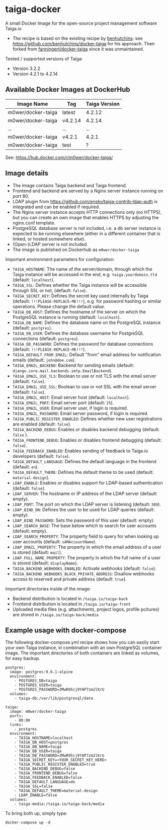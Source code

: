 # taiga-docker

A small Docker Image for the open-source project management software Taiga.io
- The recipe is based on the existing recipe
by [benhutchins](https://github.com/benhutchins): see
<https://github.com/benhutchins/docker-taiga> for his approach. Then forked
from [fanningert/docker-taiga](https://github.com/fanningert/docker-taiga)
since it was unmaintained.

Tested / supported versions of Taiga:

- Version 3.2.2
- Version 4.2.1 to 4.2.14

## Available Docker Images at DockerHub

Image Name  | Tag        | Taiga Version
------------|------------|---------------
m0wer/docker-taiga | latest      | 4.2.12
m0wer/docker-taiga | v4.2.14      | 4.2.14
...                | ...         | ...
m0wer/docker-taiga | v4.2.1      | 4.2.1
m0wer/docker-taiga | test        | ?

See: <https://hub.docker.com/r/m0wer/docker-taiga/>

## Image details

- The image contains Taiga backend and Taiga frontend.
- Frontend and backend are served by a Nginx server instance running on port 80.
- LDAP plugin from https://github.com/ensky/taiga-contrib-ldap-auth is integrated and can be enabled if required.
- The Nginx server instance accepts HTTP connections only (no HTTPS), but you can create an own image that enables HTTPS by adjusting the nginx.conf template.
- PostgreSQL database server is not included, i.e. a db server instance is expected to be running elsewhere (either in a different container that is linked, or hosted somewhere else).
- (Open-)LDAP server is not included.
- The image is published on Dockerhub as `m0wer/docker-taiga`

Important environment parameters for configuration:
- `TAIGA_HOSTNAME`: The name of the server/domain, through which the Taiga instance will be accessed in the end, e.g. `taiga.yourdomain.tld` (default: `localhost`).
- `TAIGA_SSL`: Defines whether the Taiga instance will be accessible through SSL or not, (default: `false`).
- `TAIGA_SECRET_KEY`: Defines the secret key used internally by Taiga (default: `!!!PLEASE-REPLACE-ME!!!`), e.g. for password hashing or similar operations. Please change the default value.
- `TAIGA_DB_HOST`: Defines the hostname of the server on which the PostgreSQL instance is running (default: `localhost`).
- `TAIGA_DB_NAME`: Defines the database name on the PostgreSQL instance (default: `postgres`).
- `TAIGA_DB_USER`: Defines the database username for PostgreSQL connections (default: `postgres`).
- `TAIGA_DB_PASSWORD`: Defines the password for database connections (default: `!!!PLEASE-REPLACE-ME!!!`).
- `TAIGA_DEFAULT_FROM_EMAIL`: Default "from" email address for notification
  emails (default: `john@doe.com`).
- `TAIGA_EMAIL_BACKEND`: Backend for sending emails (default:
   `django.core.mail.backends.smtp.EmailBackend`).
- `TAIGA_EMAIL_USE_TLS`: Boolean to use or not TLS with the email server
   (default: `false`).
- `TAIGA_EMAIL_USE_SSL`: Boolean to use or not SSL with the email server
   (default: `false`).
- `TAIGA_EMAIL_HOST`: Email server host (default: `localhost`).
- `TAIGA_EMAIL_PORT`: Email server port (default: `25`).
- `TAIGA_EMAIL_USER`: Email server user, if login is required.
- `TAIGA_EMAIL_PASSWORD`: Email server password, if login is required.
- `TAIGA_PUBLIC_REGISTER_ENABLED`: Defines whether new user registrations are enabled (default: `false`).
- `TAIGA_BACKEND_DEBUG`: Enables or disables backend debugging (default: `false` ).
- `TAIGA_FRONTEND_DEBUG`: Enables or disables frontend debugging (default: `false`).
- `TAIGA_FEEDBACK_ENABLED`: Enables sending of feedback to Taiga.io developers (default: `false`).
- `TAIGA_DEFAULT_LANGUAGE`: Defines the default language in the frontend (default: `en`).
- `TAIGA_DEFAULT_THEME`: Defines the default theme to be used (default: `material-design`).
- `LDAP_ENABLE`: Enables or disables support for LDAP-based authentication (default: `false`).
- `LDAP_SERVER`: The hostname or IP address of the LDAP server (default: empty).
- `LDAP_PORT`: The port on which the LDAP server is listening (default: `389`).
- `LDAP_BIND_DN`: Defines the user to be used for LDAP queries (default: empty).
- `LDAP_BIND_PASSWORD`: Sets the password of this user (default: empty).
- `LDAP_SEARCH_BASE`: The base below which to search for user accounts (default: empty).
- `LDAP_SEARCH_PROPERTY`: The property field to query for when looking up user accounts (default: `sAMAccountName`).
- `LDAP_EMAIL_PROPERTY`: The property in which the email address of a user is stored (default: `mail`).
- `LDAP_FULL_NAME_PROPERTY`: The property in which the full name of a user is stored (default: `displayName`).
- `TAIGA_BACKEND_WEBHOOKS_ENABLED`: Activate webhooks (default: `false`).
- `TAIGA_BACKEND_WEBHOOKS_BLOCK_PRIVATE_ADDRESS`: Disallow webhooks access to reserved and private address (default: `true`).

Important directories inside of the image:
- Backend distribution is located in `/taiga.io/taiga-back`
- Frontend distribution is located in `/taiga.io/taiga-front`
- Uploaded media files (e.g. attachments, project logos, profile pcitures) are stored in `/taiga.io/taiga-back/media`

## Example usage with docker-compose

The following docker-compose.yml recipe shows how you can easily start your own Taiga instance, in combination with an own PostgreSQL container image. The important directories of both containers are linked as volumes, for easy backup.

```
postgres:
  image: postgres:9.6.1-alpine
  environment:
    - POSTGRES_DB=taiga
    - POSTGRES_USER=taiga
    - POSTGRES_PASSWORD=3MwR95cj9YAP7zm2lKrU
  volumes:
    - taiga-db:/var/lib/postgresql/data

taiga:
  image: m0wer/docker-taiga
  ports:
    - 80:80
  links:
    - postgres
  environment:
    - TAIGA_HOSTNAME=localhost
    - TAIGA_DB_HOST=postgres
    - TAIGA_DB_NAME=taiga
    - TAIGA_DB_USER=taiga
    - TAIGA_DB_PASSWORD=3MwR95cj9YAP7zm2lKrU
    - TAIGA_SECRET_KEY=<YOUR_SECRET_KEY_HERE>
    - TAIGA_PUBLIC_REGISTER_ENABLED=true
    - TAIGA_BACKEND_DEBUG=false
    - TAIGA_FRONTEND_DEBUG=false
    - TAIGA_FEEDBACK_ENABLED=false
    - TAIGA_DEFAULT_LANGUAGE=de
    - TAIGA_SSL=false
    - TAIGA_DEFAULT_THEME=material-design
    - LDAP_ENABLE=false
  volumes:
    - taiga-media:/taiga.io/taiga-back/media
```

To bring both up, simply type:

`docker-compose up -d`
